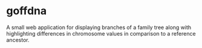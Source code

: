 # goffdna
A small web application for displaying branches of a family tree along with highlighting differences in chromosome values in comparison to a reference ancestor.
